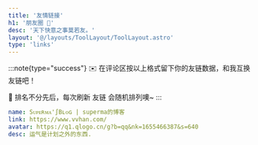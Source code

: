 ```yaml
---
title: '友情链接'
h1: '朋友圈 👭'
desc: '天下快意之事莫若友。'
layout: '@/layouts/ToolLayout/ToolLayout.astro'
type: 'links'
---
```


:::note{type="success"}
✉️ 在评论区按以上格式留下你的友链数据，和我互换友链吧！

👭 排名不分先后，每次刷新 友链 会随机排列噢~
:::

```yaml
name: Sᴜᴘᴇʀᴍᴀ'∫Bʟᴏɢ | superma的博客
link: https://www.vvhan.com/
avatar: https://q1.qlogo.cn/g?b=qq&nk=1655466387&s=640
desc: 运气是计划之外的东西.
```
